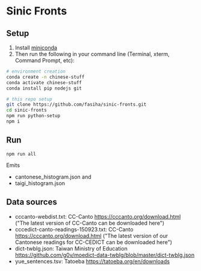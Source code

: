 # Sinic Fronts

## Setup
1. Install [miniconda](https://docs.conda.io/en/latest/miniconda.html#latest-miniconda-installer-links)
2. Then run the following in your command line (Terminal, xterm, Command Prompt, etc):
```bash
# environment creation
conda create -n chinese-stuff
conda activate chinese-stuff
conda install pip nodejs git

# this repo setup
git clone https://github.com/fasiha/sinic-fronts.git
cd sinic-fronts
npm run python-setup
npm i
```

## Run
```
npm run all
```
Emits 
- cantonese_histogram.json and
- taigi_histogram.json

## Data sources
- cccanto-webdist.txt: CC-Canto https://cccanto.org/download.html ("The latest version of CC-Canto can be downloaded here")
- cccedict-canto-readings-150923.txt: CC-Canto https://cccanto.org/download.html ("The latest version of our Cantonese readings for CC-CEDICT can be downloaded here")
- dict-twblg.json: Taiwan Ministry of Education https://github.com/g0v/moedict-data-twblg/blob/master/dict-twblg.json
- yue_sentences.tsv: Tatoeba https://tatoeba.org/en/downloads